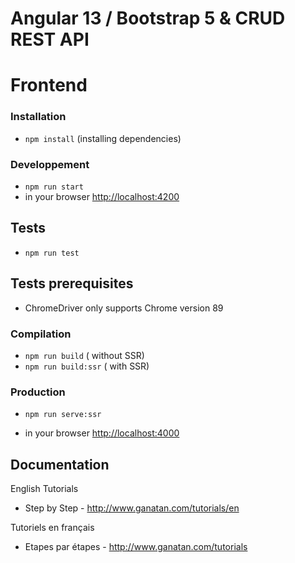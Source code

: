 # Angular 13 / Bootstrap 5 & CRUD REST API
# Frontend


### Installation
* `npm install` (installing dependencies)

### Developpement
* `npm run start`
* in your browser [http://localhost:4200](http://localhost:4200) 

## Tests
* `npm run test`

## Tests prerequisites
- ChromeDriver only supports Chrome version 89

### Compilation
* `npm run build`       ( without SSR)
* `npm run build:ssr`   ( with SSR)

### Production
* `npm run serve:ssr`

* in your browser [http://localhost:4000](http://localhost:4000) 


## Documentation
English Tutorials
- Step by Step - http://www.ganatan.com/tutorials/en

Tutoriels en français
- Etapes par étapes - http://www.ganatan.com/tutorials
